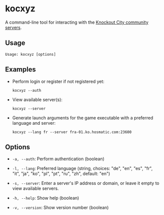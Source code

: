 # kocxyz

A command-line tool for interacting with the [Knockout City community servers](https://kocity.xyz).

## Usage

```shell
Usage: kocxyz [options]
```

## Examples

- Perform login or register if not registered yet:
  ```shell
  kocxyz --auth
  ```

- View available server(s):
  ```shell
  kocxyz --server
  ```

- Generate launch arguments for the game executable with a preferred language and server:
  ```shell
  kocxyz --lang fr --server fra-01.ko.hosmatic.com:23600
  ```

## Options

- `-a, --auth`: Perform authentication (boolean)

- `-l, --lang`: Preferred language (string, choices: "de", "en", "es", "fr", "it", "ja", "ko", "pl", "pt", "ru", "zh", default: "en")

- `-s, --server`: Enter a server's IP address or domain, or leave it empty to view available servers.

- `-h, --help`: Show help (boolean)

- `-v, --version`: Show version number (boolean)
